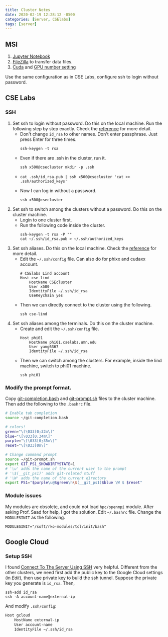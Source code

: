 ```yaml
---
title: Cluster Notes
date: 2020-02-19 12:28:12 -0500
categories: [Server, CSElabs]
tags: [server]
---
```


## MSI
1. [Jupyter Notebook](https://www.msi.umn.edu/support/faq/how-do-i-get-started-jupyter-notebooks)
2. [FileZilla](https://www.msi.umn.edu/support/faq/how-do-i-use-filezilla-transfer-data) to transfer data files.
3. [Cuda](https://www.msi.umn.edu/sw/cuda) and [GPU number setting](https://github.com/allenai/allennlp/issues/1090)

Use the same configuration as in CSE Labs, configure ssh to login without password.

## CSE Labs

### SSH
1. Set ssh to login without password. Do this on the local machine. Run the following step by step exactly. Check the [reference](http://www.linuxproblem.org/art_9.html) for more detail.
    - Don't change `id_rsa` to other names. Don't enter passphrase. Just press Enter for three times. 
        ```
        ssh-keygen -t rsa
        ```
    - Even if there are .ssh in the cluster, run it.
        ```    
        ssh x500@csecluster mkdir -p .ssh
        ```
    - 
        ```
        cat .ssh/id_rsa.pub | ssh x500@csecluster 'cat >> .ssh/authorized_keys'
        ```
    - Now I can log in without a password.
        ```
        ssh x500@csecluster
        ```
2. Set ssh to switch among the clusters without a password. Do this on the cluster machine.
    - Login to one cluster first.
    - Run the following code inside the cluster.
        ```
        ssh-keygen -t rsa -P ""
        cat ~/.ssh/id_rsa.pub > ~/.ssh/authorized_keys
        ```
3. Set ssh aliases. Do this on the local machine. Check the [reference](https://www.ostechnix.com/how-to-create-ssh-alias-in-linux/) for more detail.
    - Edit the `~/.ssh/config` file. Can also do for phixx and cudaxx account.
        ```
        # CSElabs Lind account
        Host cse-lind
            HostName CSEcluster
            User x500
            IdentityFile ~/.ssh/id_rsa
            UseKeychain yes
        ```
    - Then we can directly connect to the cluster using the following.
        ```
        ssh cse-lind
        ```
4. Set ssh aliases among the terminals. Do this on the cluster machine. 
    - Create and edit the `~/.ssh/config` file.
        ```
        Host phi01
            HostName phi01.cselabs.umn.edu
            User yang6367
            IdentityFile ~/.ssh/id_rsa
        ```
    - Then we can switch among the clusters. For example, inside the lind machine, switch to phi01 machine.
        ```
        ssh phi01
        ```

### Modify the prompt format. 
Copy [git-completion.bash](https://raw.githubusercontent.com/yuyang-yy/materials/master/config/terminal/git-completion.bash) and [git-prompt.sh](https://raw.githubusercontent.com/yuyang-yy/materials/master/config/terminal/git-prompt.sh) files to the cluster machine. Then add the following to the `.bashrc` file.
```sh
# Enable tab completion
source ~/git-completion.bash

# colors!
green="\[\033[0;32m\]"
blue="\[\033[0;34m\]"
purple="\[\033[0;35m\]"
reset="\[\033[0m\]"

# Change command prompt
source ~/git-prompt.sh
export GIT_PS1_SHOWDIRTYSTATE=1
# '\u' adds the name of the current user to the prompt
# '\$(__git_ps1)' adds git-related stuff
# '\W' adds the name of the current directory
export PS1="$purple\u@$green\h\$(__git_ps1)$blue \W $ $reset"
```

### Module issues
My modules are obsolete, and could not load `hpc/openmpi` module. After asking Prof. Saad for help, I got the solution. Edit `~/.bashrc` file. Change the `MODULESINIT` as the following.
```
MODULESINIT="/soft/rko-modules/tcl/init/bash"
```

## Google Cloud

### Setup SSH
I found [Connect To The Server Using SSH](https://docs.bitnami.com/google/faq/get-started/connect-ssh/) very helpful. Different from the other clusters, we need first add the public key to the Google Cloud settings (in *Edit*), then use private key to build the ssh tunnel. Suppose the private key you generate is `id_rsa`. Then, 
```
ssh-add id_rsa
ssh -A account-name@external-ip
```

And modify `.ssh/config`:
```sh
Host gcloud
    HostName external-ip
    User account-name
    IdentityFile ~/.ssh/id_rsa
```
